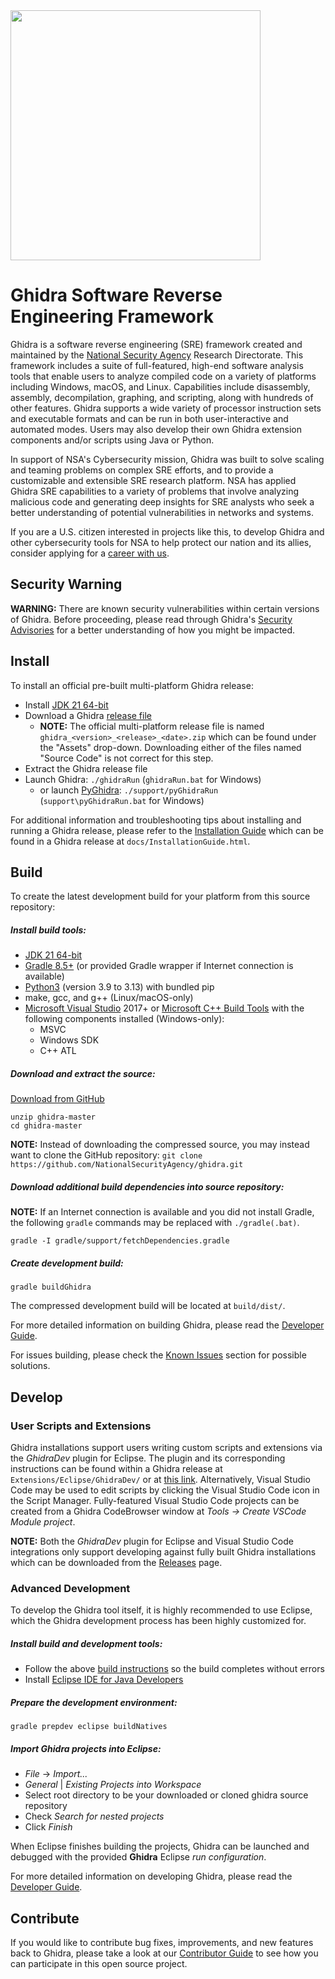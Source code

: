 <img src="Ghidra/Features/Base/src/main/resources/images/GHIDRA_3.png" width="400">

# Ghidra Software Reverse Engineering Framework

Ghidra is a software reverse engineering (SRE) framework created and maintained by the
[National Security Agency][nsa] Research Directorate. This framework includes a suite of
full-featured, high-end software analysis tools that enable users to analyze compiled code on a
variety of platforms including Windows, macOS, and Linux. Capabilities include disassembly,
assembly, decompilation, graphing, and scripting, along with hundreds of other features. Ghidra
supports a wide variety of processor instruction sets and executable formats and can be run in both
user-interactive and automated modes. Users may also develop their own Ghidra extension components
and/or scripts using Java or Python.

In support of NSA's Cybersecurity mission, Ghidra was built to solve scaling and teaming problems
on complex SRE efforts, and to provide a customizable and extensible SRE research platform. NSA has
applied Ghidra SRE capabilities to a variety of problems that involve analyzing malicious code and
generating deep insights for SRE analysts who seek a better understanding of potential
vulnerabilities in networks and systems.

If you are a U.S. citizen interested in projects like this, to develop Ghidra and other
cybersecurity tools for NSA to help protect our nation and its allies, consider applying for a
[career with us][career].

## Security Warning

**WARNING:** There are known security vulnerabilities within certain versions of Ghidra. Before
proceeding, please read through Ghidra's [Security Advisories][security] for a better understanding
of how you might be impacted.

## Install

To install an official pre-built multi-platform Ghidra release:

- Install [JDK 21 64-bit][jdk]
- Download a Ghidra [release file][releases]
  - **NOTE:** The official multi-platform release file is named
    `ghidra_<version>_<release>_<date>.zip` which can be found under the "Assets" drop-down.
    Downloading either of the files named "Source Code" is not correct for this step.
- Extract the Ghidra release file
- Launch Ghidra: `./ghidraRun` (`ghidraRun.bat` for Windows)
  - or launch [PyGhidra][pyghidra]: `./support/pyGhidraRun` (`support\pyGhidraRun.bat` for Windows)

For additional information and troubleshooting tips about installing and running a Ghidra release,
please refer to the [Installation Guide][installationguide] which can be found in a Ghidra release
at `docs/InstallationGuide.html`.

## Build

To create the latest development build for your platform from this source repository:

##### Install build tools:

- [JDK 21 64-bit][jdk]
- [Gradle 8.5+][gradle] (or provided Gradle wrapper if Internet connection is available)
- [Python3][python3] (version 3.9 to 3.13) with bundled pip
- make, gcc, and g++ (Linux/macOS-only)
- [Microsoft Visual Studio][vs] 2017+ or [Microsoft C++ Build Tools][vcbuildtools] with the
  following components installed (Windows-only):
  - MSVC
  - Windows SDK
  - C++ ATL

##### Download and extract the source:

[Download from GitHub][master]

```
unzip ghidra-master
cd ghidra-master
```

**NOTE:** Instead of downloading the compressed source, you may instead want to clone the GitHub
repository: `git clone https://github.com/NationalSecurityAgency/ghidra.git`

##### Download additional build dependencies into source repository:

**NOTE:** If an Internet connection is available and you did not install Gradle, the following
`gradle` commands may be replaced with `./gradle(.bat)`.

```
gradle -I gradle/support/fetchDependencies.gradle
```

##### Create development build:

```
gradle buildGhidra
```

The compressed development build will be located at `build/dist/`.

For more detailed information on building Ghidra, please read the [Developer Guide][devguide].

For issues building, please check the [Known Issues][known-issues] section for possible solutions.

## Develop

### User Scripts and Extensions

Ghidra installations support users writing custom scripts and extensions via the _GhidraDev_ plugin
for Eclipse. The plugin and its corresponding instructions can be found within a Ghidra release at
`Extensions/Eclipse/GhidraDev/` or at [this link][ghidradev]. Alternatively, Visual Studio Code may
be used to edit scripts by clicking the Visual Studio Code icon in the Script Manager.
Fully-featured Visual Studio Code projects can be created from a Ghidra CodeBrowser window at
_Tools -> Create VSCode Module project_.

**NOTE:** Both the _GhidraDev_ plugin for Eclipse and Visual Studio Code integrations only support
developing against fully built Ghidra installations which can be downloaded from the
[Releases][releases] page.

### Advanced Development

To develop the Ghidra tool itself, it is highly recommended to use Eclipse, which the Ghidra
development process has been highly customized for.

##### Install build and development tools:

- Follow the above [build instructions](#build) so the build completes without errors
- Install [Eclipse IDE for Java Developers][eclipse]

##### Prepare the development environment:

```
gradle prepdev eclipse buildNatives
```

##### Import Ghidra projects into Eclipse:

- _File_ -> _Import..._
- _General_ | _Existing Projects into Workspace_
- Select root directory to be your downloaded or cloned ghidra source repository
- Check _Search for nested projects_
- Click _Finish_

When Eclipse finishes building the projects, Ghidra can be launched and debugged with the provided
**Ghidra** Eclipse _run configuration_.

For more detailed information on developing Ghidra, please read the [Developer Guide][devguide].

## Contribute

If you would like to contribute bug fixes, improvements, and new features back to Ghidra, please
take a look at our [Contributor Guide][contrib] to see how you can participate in this open
source project.

[nsa]: https://www.nsa.gov
[contrib]: CONTRIBUTING.md
[devguide]: DevGuide.md
[installationguide]: GhidraDocs/InstallationGuide.md
[known-issues]: DevGuide.md#known-issues
[career]: https://www.intelligencecareers.gov/nsa
[releases]: https://github.com/NationalSecurityAgency/ghidra/releases
[jdk]: https://adoptium.net/temurin/releases
[gradle]: https://gradle.org/releases/
[python3]: https://www.python.org/downloads/
[vs]: https://visualstudio.microsoft.com/vs/community/
[vcbuildtools]: https://visualstudio.microsoft.com/visual-cpp-build-tools/
[eclipse]: https://www.eclipse.org/downloads/packages/
[master]: https://github.com/NationalSecurityAgency/ghidra/archive/refs/heads/master.zip
[security]: https://github.com/NationalSecurityAgency/ghidra/security/advisories
[ghidradev]: GhidraBuild/EclipsePlugins/GhidraDev/GhidraDevPlugin/README.md
[pyghidra]: Ghidra/Features/PyGhidra/README.md
